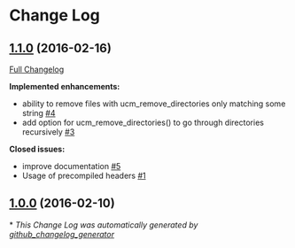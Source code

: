 # Change Log

## [1.1.0](https://github.com/onqtam/ucm/tree/1.1.0) (2016-02-16)
[Full Changelog](https://github.com/onqtam/ucm/compare/1.0.0...1.1.0)

**Implemented enhancements:**

- ability to remove files with ucm\_remove\_directories only matching some string [\#4](https://github.com/onqtam/ucm/issues/4)
- add option for ucm\_remove\_directories\(\) to go through directories recursively [\#3](https://github.com/onqtam/ucm/issues/3)

**Closed issues:**

- improve documentation [\#5](https://github.com/onqtam/ucm/issues/5)
- Usage of precompiled headers [\#1](https://github.com/onqtam/ucm/issues/1)

## [1.0.0](https://github.com/onqtam/ucm/tree/1.0.0) (2016-02-10)


\* *This Change Log was automatically generated by [github_changelog_generator](https://github.com/skywinder/Github-Changelog-Generator)*